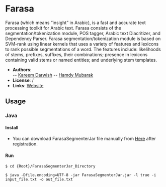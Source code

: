 # Farasa   
Farasa (which means “insight” in Arabic), is a fast and accurate text processing toolkit for Arabic text. 
Farasa consists of the segmentation/tokenization module, POS tagger, Arabic text Diacritizer, and Dependency Parser. 
Farasa segmentation/tokenization module is based on SVM-rank using linear kernels that uses a variety of features and lexicons to rank possible segmentations of a word. The features include: likelihoods of stems, prefixes, suffixes, their combinations; presence in lexicons containing valid stems or named entities; and underlying stem templates.

- **Authors**:  
        -- [Kareem Darwish](https://scinapse.io/authors/2064042002)
        -- [Hamdy Mubarak](https://scinapse.io/authors/2251487896)
- **License**: /
- **Links**: [Website](http://qatsdemo.cloudapp.net/farasa/)

## Usage
### Java
#### Install
- You can download FarasaSegmenterJar file manually from [Here](http://qatsdemo.cloudapp.net/farasa/register.html) after registration.

#### Run

```shell
$ cd {Root}/FarasaSegmenterJar_Directory

$ java -Dfile.encoding=UTF-8 -jar FarasaSegmenterJar.jar -l true -i input_file.txt -o out_file.txt
```



